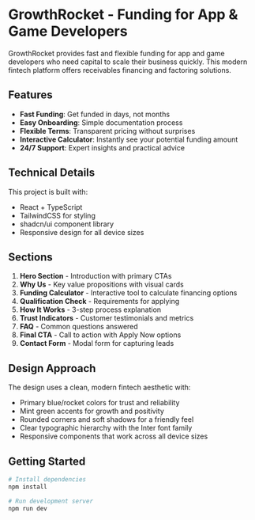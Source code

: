 
# GrowthRocket - Funding for App & Game Developers

GrowthRocket provides fast and flexible funding for app and game developers who need capital to scale their business quickly. This modern fintech platform offers receivables financing and factoring solutions.

## Features

- **Fast Funding**: Get funded in days, not months
- **Easy Onboarding**: Simple documentation process
- **Flexible Terms**: Transparent pricing without surprises
- **Interactive Calculator**: Instantly see your potential funding amount
- **24/7 Support**: Expert insights and practical advice

## Technical Details

This project is built with:

- React + TypeScript
- TailwindCSS for styling
- shadcn/ui component library
- Responsive design for all device sizes

## Sections

1. **Hero Section** - Introduction with primary CTAs
2. **Why Us** - Key value propositions with visual cards
3. **Funding Calculator** - Interactive tool to calculate financing options
4. **Qualification Check** - Requirements for applying
5. **How It Works** - 3-step process explanation 
6. **Trust Indicators** - Customer testimonials and metrics
7. **FAQ** - Common questions answered
8. **Final CTA** - Call to action with Apply Now options
9. **Contact Form** - Modal form for capturing leads

## Design Approach

The design uses a clean, modern fintech aesthetic with:
- Primary blue/rocket colors for trust and reliability
- Mint green accents for growth and positivity
- Rounded corners and soft shadows for a friendly feel
- Clear typographic hierarchy with the Inter font family
- Responsive components that work across all device sizes

## Getting Started

```bash
# Install dependencies
npm install

# Run development server
npm run dev
```
